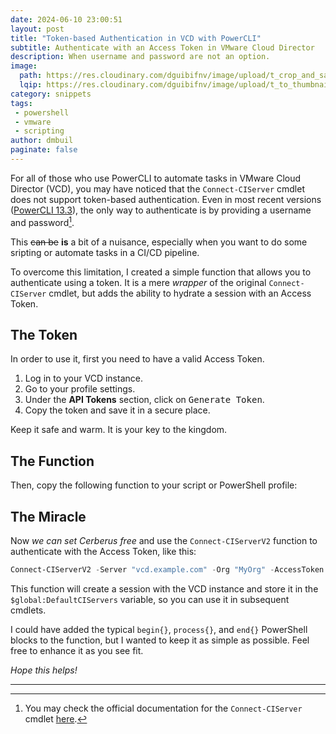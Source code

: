 ```yaml
---
date: 2024-06-10 23:00:51
layout: post
title: "Token-based Authentication in VCD with PowerCLI"
subtitle: Authenticate with an Access Token in VMware Cloud Director
description: When username and password are not an option.
image: 
  path: https://res.cloudinary.com/dguibifnv/image/upload/t_crop_and_save/v1739229957/dmbuil-github-pages/connectv2.jpg
  lqip: https://res.cloudinary.com/dguibifnv/image/upload/t_to_thumbnail/v1739229957/dmbuil-github-pages/connectv2.jpg
category: snippets
tags:
 - powershell
 - vmware
 - scripting
author: dmbuil
paginate: false
---
```


For all of those who use PowerCLI to automate tasks in VMware Cloud Director (VCD), you may have noticed that the `Connect-CIServer` cmdlet does not support token-based authentication. Even in most recent versions ([PowerCLI 13.3](https://developer.broadcom.com/tools/vmware-powercli/latest/)), the only way to authenticate is by providing a username and password[^1].

This ~~can be~~ **is** a bit of a nuisance, especially when you want to do some sripting or automate tasks in a CI/CD pipeline.

To overcome this limitation, I created a simple function that allows you to authenticate using a token. It is a mere _wrapper_ of the original `Connect-CIServer` cmdlet, but adds the ability to hydrate a session with an Access Token.

## The Token

In order to use it, first you need to have a valid Access Token.

1. Log in to your VCD instance.
2. Go to your profile settings.
3. Under the **API Tokens** section, click on <kbd>Generate Token</kbd>.
4. Copy the token and save it in a secure place.

Keep it safe and warm. It is your key to the kingdom.

## The Function

Then, copy the following function to your script or PowerShell profile:

<script src="https://gist.github.com/dmbuil/397a2dd7b429b93d74151a2ff687a219.js"></script>

## The Miracle

Now _we can set Cerberus free_ and use the `Connect-CIServerV2` function to authenticate with the Access Token, like this:

```powershell
Connect-CIServerV2 -Server "vcd.example.com" -Org "MyOrg" -AccessToken "your_access_token"
```

This function will create a session with the VCD instance and store it in the `$global:DefaultCIServers` variable, so you can use it in subsequent cmdlets. 

I could have added the typical `begin{}`, `process{}`, and `end{}` PowerShell blocks to the function, but I wanted to keep it as simple as possible. Feel free to enhance it as you see fit.

_Hope this helps!_

---

[^1]: You may check the official documentation for the `Connect-CIServer` cmdlet [here](https://developer.broadcom.com/powercli/latest/vmware.vimautomation.cloud/commands/connect-ciserver).